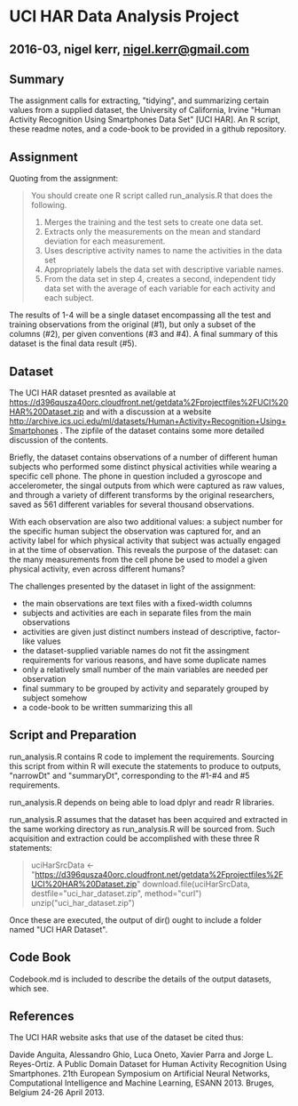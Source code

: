 # UCI HAR Data Analysis Project
## 2016-03, nigel kerr, nigel.kerr@gmail.com

## Summary

The assignment calls for extracting, "tidying", and summarizing
certain values from a supplied dataset, the University of California,
Irvine "Human Activity Recognition Using Smartphones Data Set" [UCI HAR].  An R
script, these readme notes, and a code-book to be provided in a github
repository.

## Assignment

Quoting from the assignment:

> You should create one R script called run_analysis.R that does the following.
> 
> 1. Merges the training and the test sets to create one data set.
> 2. Extracts only the measurements on the mean and standard deviation for each measurement.
> 3. Uses descriptive activity names to name the activities in the data set
> 4. Appropriately labels the data set with descriptive variable names.
> 5. From the data set in step 4, creates a second, independent tidy data set with the average of each variable for each activity and each subject.

The results of 1-4 will be a single dataset encompassing all the test and training observations from the original (#1), but only a subset of the columns (#2), per given conventions (#3 and #4).  A final summary of this dataset is the final data result (#5).

## Dataset

The UCI HAR dataset presnted as available at https://d396qusza40orc.cloudfront.net/getdata%2Fprojectfiles%2FUCI%20HAR%20Dataset.zip and with a discussion at a website http://archive.ics.uci.edu/ml/datasets/Human+Activity+Recognition+Using+Smartphones .  The zipfile of the dataset contains some more detailed discussion of the contents.

Briefly, the dataset contains observations of a number of different human subjects who performed some distinct physical activities while wearing a specific cell phone.  The phone in question included a gyroscope and accelerometer, the singal outputs from which were captured as raw values, and through a variety of different transforms by the original researchers, saved as 561 different variables for several thousand observations.  

With each observation are also two additional values: a subject number for the specific human subject the observation was captured for, and an activity label for which physical activity that subject was actually engaged in at the time of observation.  This reveals the purpose of the dataset: can the many measurements from the cell phone be used to model a given physical activity, even across different humans?

The challenges presented by the dataset in light of the assignment:

- the main observations are text files with a fixed-width columns
- subjects and activities are each in separate files from the main observations
- activities are given just distinct numbers instead of descriptive, factor-like values
- the dataset-supplied variable names do not fit the assingment requirements for various reasons, and have some duplicate names
- only a relatively small number of the main variables are needed per observation
- final summary to be grouped by activity and separately grouped by subject somehow
- a code-book to be written summarizing this all

## Script and Preparation

run_analysis.R contains R code to implement the requirements.  Sourcing this script from within R will execute the statements to produce to outputs, "narrowDt" and "summaryDt", corresponding to the #1-#4 and #5 requirements.

run_analysis.R depends on being able to load dplyr and readr R libraries.

run_analysis.R assumes that the dataset has been acquired and extracted in the same working directory as run_analysis.R will be sourced from.  Such acquisition and extraction could be accomplished with these three R statements:

> uciHarSrcData <- "https://d396qusza40orc.cloudfront.net/getdata%2Fprojectfiles%2FUCI%20HAR%20Dataset.zip"
> download.file(uciHarSrcData, destfile="uci_har_dataset.zip", method="curl")
> unzip("uci_har_dataset.zip")

Once these are executed, the output of dir() ought to include a folder named "UCI HAR Dataset".

## Code Book

Codebook.md is included to describe the details of the output datasets, which see.

## References

The UCI HAR website asks that use of the dataset be cited thus:

Davide Anguita, Alessandro Ghio, Luca Oneto, Xavier Parra and Jorge L. Reyes-Ortiz. A Public Domain Dataset for Human Activity Recognition Using Smartphones. 21th European Symposium on Artificial Neural Networks, Computational Intelligence and Machine Learning, ESANN 2013. Bruges, Belgium 24-26 April 2013.


